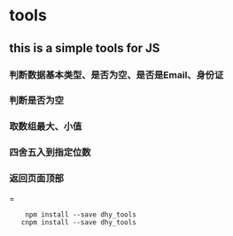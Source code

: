 # tools
## this is a simple tools for JS

### 判断数据基本类型、是否为空、是否是Email、身份证
### 判断是否为空
### 取数组最大、小值
### 四舍五入到指定位数
### 返回页面顶部
=
```
	npm install --save dhy_tools
   cnpm install --save dhy_tools

```